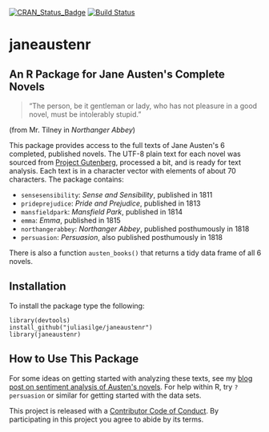 [![CRAN_Status_Badge](http://www.r-pkg.org/badges/version/janeaustenr)](http://cran.r-project.org/package=janeaustenr)
[![Build Status](https://travis-ci.org/juliasilge/janeaustenr.svg?branch=master)](https://travis-ci.org/juliasilge/janeaustenr)

# janeaustenr

## An R Package for Jane Austen's Complete Novels

> “The person, be it gentleman or lady, who has not pleasure in a good novel, 
> must be intolerably stupid.”

(from Mr. Tilney in *Northanger Abbey*)

This package provides access to the full texts of Jane Austen's 6 completed, published novels. The UTF-8 plain text for each novel was sourced from [Project Gutenberg](https://www.gutenberg.org/), processed a bit, and is ready for text analysis. Each text is in a character vector with elements of about 70 characters. The package contains:

* `sensesensibility`:  *Sense and Sensibility*, published in 1811
* `prideprejudice`:  *Pride and Prejudice*, published in 1813
* `mansfieldpark`:  *Mansfield Park*, published in 1814
* `emma`:  *Emma*, published in 1815
* `northangerabbey`:  *Northanger Abbey*, published posthumously in 1818
* `persuasion`:  *Persuasion*, also published posthumously in 1818

There is also a function `austen_books()` that returns a tidy data frame of all 6 novels.

## Installation

To install the package type the following:

```
library(devtools)
install_github("juliasilge/janeaustenr")
library(janeaustenr)
```

## How to Use This Package

For some ideas on getting started with analyzing these texts, see my [blog post on sentiment analysis of Austen's novels](http://juliasilge.com/blog/If-I-Loved-NLP-Less/). For help within R, try `?persuasion` or similar for getting started with the data sets.

This project is released with a [Contributor Code of Conduct](CONDUCT.md). By participating in this project you agree to abide by its terms.